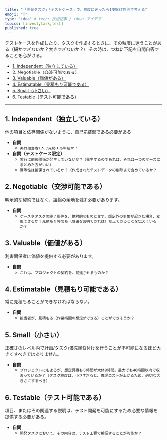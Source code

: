 ```yaml
---
title: "「開発タスク」「テストケース」で、粒度に迷ったらINVEST原則で考える"
emoji: "🔖"
type: "idea" # tech: 技術記事 / idea: アイデア
topics: [invest,task,test]
published: true
---
```


テストケースを作成したり、タスクを作成するときに、その粒度に迷うことがある（細かすぎないか？大きすぎないか？）
その時は、つねに下記を自問自答することを心がける。

- [1. Independent（独立している）](#1-independent独立している)
- [2. Negotiable（交渉可能である）](#2-negotiable交渉可能である)
- [3. Valuable（価値がある）](#3-valuable価値がある)
- [4. Estimatable（見積もり可能である）](#4-estimatable見積もり可能である)
- [5. Small（小さい）](#5-small小さい)
- [6. Testable（テスト可能である）](#6-testableテスト可能である)

---

## 1. Independent（独立している）

他の項目と依存関係がないように、自己完結型である必要がある

- **自問**
    - `実行担当者1人で完結する単位か？`
- **自問（テストケース限定）**
    - `実行に前後関係が発生していないか？（発生するのであれば、それは一つのケースにまとめた方がいい）`
    - `冪等性は担保されているか？（作成されたテストデータの削除まで含めているか？`

## 2. Negotiable（交渉可能である）

明示的な契約ではなく、議論の余地を残す必要があります。

- **自問**
    - `ケースやタスクの終了条件を、絶対的なものとせず、想定外の事象が起きた場合、変更できるか？見積もり時間も（理由を説明できれば）修正できることを伝えているか？`

## 3. Valuable（価値がある）

利害関係者に価値を提供する必要があります。

- **自問**
    - `これは、プロジェクトの契約を、前進させるものか？`

## 4. Estimatable（見積もり可能である）

常に見積もることができなければならない。

- **自問**
    - `担当者が、見積もる（作業時間の想定ができる）ことができそうか？`

## 5. Small（小さい）

正確さのレベル内で計画/タスク/優先順位付けを行うことが不可能になるほど大きくすべきではありません。

- **自問**
    - `プロジェクトにもよるが、想定見積もり時間が大体8時間。最大でも40時間以内で収まっているか？（タスク粒度は、小さすぎると、管理コストが上がるため、適切な大きさにするべき）`

## 6. Testable（テスト可能である）

項目、またはその関連する説明は、テスト開発を可能にするため必要な情報を提供する必要がある。

- **自問**
    - `開発タスクにおいて、その内容は、テスト工程で検証することが可能か？`
